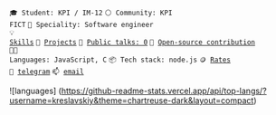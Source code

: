 <code>🎓 Student: KPI / IM-12</code>
<code>⚪ Community: KPI FICT</code>
<code>👷 Speciality: Software engineer</code><br>
<code>💡 [Skills](SKILLS.md)</code>
<code>🧻 [Projects](PROJECTS.md)</code>
<code>📢 [Public talks: 0](TALKS.md)</code>
<code>👀 [Open-source contribution](CONTRIBUTION.md)</code><br>
<code>🧑‍💻 Languages: JavaScript, C</code>
<code>📦 Tech stack: node.js</code>
<code>🪙 [Rates](RATES.md)</code><br>
<code>💬 [telegram](https://telegram.me/kreslavskiy)</code>
<code>📫 [email](mailto:m.keslavskiy@icloud.com)</code>

![languages] (https://github-readme-stats.vercel.app/api/top-langs/?username=kreslavskiy&theme=chartreuse-dark&layout=compact)
